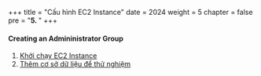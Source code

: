 +++
title = "Cấu hình EC2 Instance"
date = 2024
weight = 5
chapter = false
pre = "<b>5. </b>"
+++

#### Creating an Admininistrator Group

1. [Khởi chạy EC2 Instance](1-launch-instance)
2. [Thêm cơ sở dữ liệu để thử nghiệm](2-add-data-testing)
